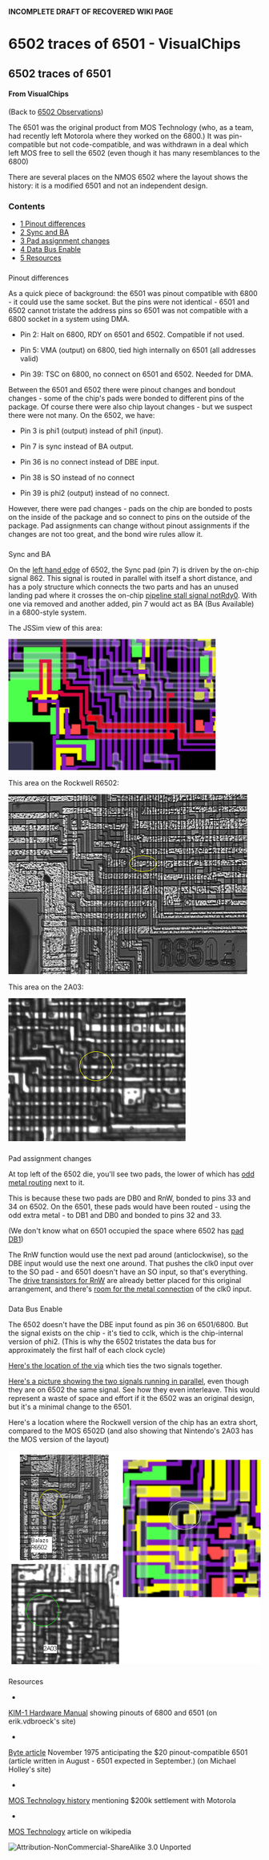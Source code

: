 **INCOMPLETE DRAFT OF RECOVERED WIKI PAGE**

# 6502 traces of 6501 - VisualChips


	

	
	


## 6502 traces of 6501


	

		


#### From VisualChips


		

		

		

(Back to 
[6502 Observations](index.php?title=6502Observations))


The 6501 was the original product from MOS Technology (who, as a team, had recently left Motorola where they worked on the 6800.) It was pin-compatible but not code-compatible, and was withdrawn in a deal which left MOS free to sell the 6502 (even though it has many resemblances to the 6800)


There are several places on the NMOS 6502 where the layout shows the history: it is a modified 6501 and not an independent design.



### Contents


- [1 Pinout differences](#pinout-differences)
- [2 Sync and BA](#sync-and-ba)
- [3 Pad assignment changes](#pad-assignment-changes)
- [4 Data Bus Enable](#data-bus-enable)
- [5 Resources](#resources)

###  
 Pinout differences 


As a quick piece of background: the 6501 was pinout compatible with 6800 - it could use the same socket. But the pins were not identical - 6501 and 6502 cannot tristate the address pins so 6501 was not compatible with a 6800 socket in a system using DMA.


-  Pin 2: Halt on 6800, RDY on 6501 and 6502.  Compatible if not used.

-  Pin 5: VMA (output) on 6800, tied high internally on 6501 (all addresses valid)

-  Pin 39: TSC on 6800, no connect on 6501 and 6502. Needed for DMA.

Between the 6501 and 6502 there were pinout changes and bondout changes - some of the chip's pads were bonded to different pins of the package. Of course there were also chip layout changes - but we suspect there were not many. On the 6502, we have:


-  Pin 3 is phi1 (output) instead of phi1 (input).

-  Pin 7 is sync instead of BA output.

-  Pin 36 is no connect instead of DBE input.

-  Pin 38 is SO instead of no connect

-  Pin 39 is phi2 (output) instead of no connect.

However, there were pad changes - pads on the chip are bonded to posts on the inside of the package and so connect to pins on the outside of the package.  Pad assignments can change without pinout assignments if the changes are not too great, and the bond wire rules allow it.



###  
 Sync and BA 


On the 
[left hand edge](http://visual6502.org/JSSim/expert.html?nosim=t&find=sync,862&panx=84.5&pany=212.8&zoom=10.4) of 6502, the Sync pad (pin 7) is driven by the on-chip signal 862. This signal is routed in parallel with itself a short distance, and has a poly structure which connects the two parts and has an unused landing pad where it crosses the on-chip 
[pipeline stall signal notRdy0](http://visual6502.org/JSSim/expert.html?nosim=t&find=198&panx=374.5&pany=205.0&zoom=10.0).  With one via removed and another added, pin 7 would act as BA (Bus Available) in a 6800-style system.


The JSSim view of this area:


![Rdy-sync-no-via-6502d-jssim.png](images/e/ef/Rdy-sync-no-via-6502d-jssim.png)



This area on the Rockwell R6502:


![Rdy-sync-no-via-R6502-balazs.png](images/c/c6/Rdy-sync-no-via-R6502-balazs.png)



This area on the 2A03:


![Rdy-sync-no-via-2A03.png](images/4/40/Rdy-sync-no-via-2A03.png)




###  
 Pad assignment changes 


At top left of the 6502 die, you'll see two pads, the lower of which has 
[odd metal routing](http://visual6502.org/JSSim/expert.html?nosim=t&find=rw&panx=527.4&pany=44.0&zoom=7.2) next to it.


This is because these two pads are DB0 and RnW, bonded to pins 33 and 34 on 6502. On the 6501, these pads would have been routed - using the odd extra metal - to DB1 and DB0 and bonded to pins 32 and 33.


(We don't know what on 6501 occupied the space where 6502 has 
[pad DB1](http://visual6502.org/JSSim/expert.html?nosim=t&find=db1&panx=542.9&pany=373.3&zoom=7.0))


The RnW function would use the next pad around (anticlockwise), so the DBE input would use the next one around. That pushes the clk0 input over to the SO pad - and 6501 doesn't have an SO input, so that's everything.  The 
[drive transistors for RnW](http://visual6502.org/JSSim/expert.html?nosim=t&find=rw&panx=506.0&pany=60.0&zoom=5.0) are already better placed for this original arrangement, and there's 
[room for the metal connection](http://visual6502.org/JSSim/expert.html?nosim=t&find=358,so&panx=397.2&pany=51.8&zoom=5.8) of the clk0 input.



###  
 Data Bus Enable 


The 6502 doesn't have the DBE input found as pin 36 on 6501/6800. But the signal exists on the chip - it's tied to cclk, which is the chip-internal version of phi2. (This is why the 6502 tristates the data bus for approximately the first half of each clock cycle)


[Here's the location of the via](http://visual6502.org/JSSim/expert.html?nosim=t&find=cclk&panx=499&pany=47&zoom=16) which ties the two signals together.


[Here's a picture showing the two signals running in parallel](http://visual6502.org/JSSim/expert.html?nosim=t&find=cclk&panx=508.1&pany=168.7&zoom=10.4), even though they are on 6502 the same signal. See how they even interleave. This would represent a waste of space and effort if it the 6502 was an original design, but it's a minimal change to the 6501.


Here's a location where the Rockwell version of the chip has an extra short, compared to the MOS 6502D (and also showing that Nintendo's 2A03 has the MOS version of the layout)


![Compare-r6502-balazs-2a03-dbe-short.png](images/4/4e/Compare-r6502-balazs-2a03-dbe-short.png)




###  
 Resources 


-  
[KIM-1 Hardware Manual](http://users.telenet.be/kim1-6502/6502/hwman.html#121) showing pinouts of 6800 and 6501 (on erik.vdbroeck's site)

-  
[Byte article](http://www.swtpc.com/mholley/BYTE/Nov1975/Son_Of_Motorola.pdf) November 1975 anticipating the $20 pinout-compatible 6501 (article written in August - 6501 expected in September.) (on Michael Holley's site)

-  
[MOS Technology history](http://www.commodore.ca/history/company/mos/mos_technology.htm) mentioning $200k settlement with Motorola

-  
[MOS Technology](http://en.wikipedia.org/wiki/MOS_Technology) article on wikipedia


![Attribution-NonCommercial-ShareAlike 3.0 Unported](http://i.creativecommons.org/l/by-nc-sa/3.0/88x31.png)

